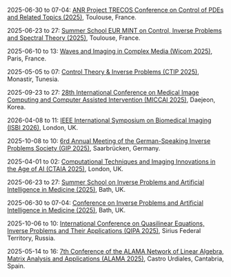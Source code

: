 2025-06-30 to 07-04: [ANR Project TRECOS Conference on Control of PDEs and Related Topics (2025)](https://indico.math.cnrs.fr/event/12315/), Toulouse, France.

2025-06-23 to 27: [Summer School EUR MINT on Control, Inverse Problems and Spectral Theory (2025)](https://indico.math.cnrs.fr/event/12766/), Toulouse, France.

2025-06-10 to 13: [Waves and Imaging in Complex Media (Wicom 2025)](https://wicom.sciencesconf.org/), Paris, France.

2025-05-05 to 07: [Control Theory & Inverse Problems (CTIP 2025)](https://ctip25.sciencesconf.org/?lang=en), Monastir, Tunesia.

2025-09-23 to 27: [28th International Conference on Medical Image Computing and Computer Assisted Intervention (MICCAI 2025)](https://conferences.miccai.org/2025/en/), Daejeon, Korea.

2026-04-08 to 11: [IEEE International Symposium on Biomedical Imaging (ISBI 2026)](https://biomedicalimaging.org/2026/), London, UK.

2025-10-08 to 10: [6rd Annual Meeting of the German-Speaking Inverse Problems Society (GIP 2025)](https://inverseprobleme.de/?page_id=424), Saarbrücken, Germany.

2025-04-01 to 02: [Computational Techniques and Imaging Innovations in the Age of AI (CTAIA 2025)](https://ctiai.github.io/), London, UK.

2025-06-23 to 27: [Summer School on Inverse Problems and Artificial Intelligence in Medicine (2025)](https://bathsymposium.ac.uk/symposium/inverse-problems-and-artificial-intelligence-in-medicine/), Bath, UK.

2025-06-30 to 07-04: [Conference on Inverse Problems and Artificial Intelligence in Medicine (2025)](https://bathsymposium.ac.uk/symposium/inverse-problems-and-artificial-intelligence-in-medicine/), Bath, UK.

2025-10-06 to 10: [International Conference on Quasilinear Equations, Inverse Problems and Their Applications (QIPA 2025)](https://qipa2025.mipt.ru/), Sirius Federal Territory, Russia.

2025-05-14 to 16: [7th Conference of the ALAMA Network of Linear Algebra, Matrix Analysis and Applications (ALAMA 2025)](https://congresosalcala.fgua.es/jornadasalama/?idioma=en), Castro Urdiales, Cantabria, Spain.

